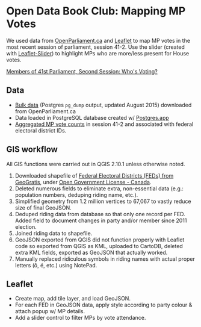 # Open Data Book Club: Mapping MP Votes

We used data from [OpenParliament.ca](https://openparliament.ca/) and [Leaflet](http://leafletjs.com/) to map MP votes in the most recent session of parliament, session 41-2. Use the slider (created with [Leaflet-Slider](https://github.com/Eclipse1979/leaflet-slider)) to highlight MPs who are more/less present for House votes.

[Members of 41st Parliament, Second Session: Who's Voting?](http://cu-library.github.io/mp-activity/)

## Data

* [Bulk data](https://openparliament.ca/data-download/) (Postgres `pg_dump` output, updated August 2015) downloaded from OpenParliament.ca
* Data loaded in PostgreSQL database created w/ [Postgres.app](http://postgresapp.com/)
* [Aggregated MP vote counts](./session-41-2-MP-votes.sql) in session 41-2 and associated with federal electoral district IDs.

## GIS workflow

All GIS functions were carried out in QGIS 2.10.1 unless otherwise noted.

1. Downloaded shapefile of <a href="http://geogratis.gc.ca/api/en/nrcan-rncan/ess-sst/6d1d8f90-1c25-5fd0-880d-138d27c8cb57.html">Federal Electoral Districts (FEDs) from GeoGratis</a>, under <a href="http://open.canada.ca/en/open-government-licence-canada">Open Government License - Canada</a>.</br>
2. Deleted numerous fields to eliminate extra, non-essential data (e.g.: population numbers, deduping riding name, etc.).<br>
3. Simplified geometry from 1.2 million vertices to 67,067 to vastly reduce size of final GeoJSON.<br>
4. Deduped riding data from database so that only one record per FED. Added field to document changes in party and/or member since 2011 election.<br>
5. Joined riding data to shapefile.<br>
6. GeoJSON exported from QGIS did not function properly with Leaflet code so exported from QGIS as KML, uploaded to CartoDB, deleted extra KML fields, exported as GeoJSON that actually worked.<br>
7. Manually replaced ridiculous symbols in riding names with actual proper letters (ô, é, etc.) using NotePad.

## Leaflet

* Create map, add tile layer, and load GeoJSON.
* For each FED in GeoJSON data, apply style according to party colour & attach popup w/ MP details.
* Add a slider control to filter MPs by vote attendance.
